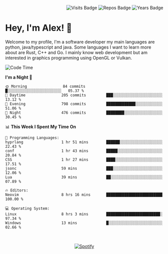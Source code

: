 <p align="right">
  <img src="https://badges.pufler.dev/visits/Alextibtab/Alextibtab" alt="Visits Badge">
  <img src="https://badges.pufler.dev/repos/Alextibtab/" alt="Repos Badge">
  <img src="https://badges.pufler.dev/years/Alextibtab/" alt="Years Badge">
</p>

<h1 align="left">Hey, I'm Alex! 💽 </h1>

Welcome to my profile, I'm a software developer my main languages are python, java/typescript and java. Some languages I want to learn more about are Rust, C++ and Go. I mainly know web development but am interested in graphics programming using OpenGL or Vulkan.

<!--START_SECTION:waka-->
![Code Time](http://img.shields.io/badge/Code%20Time-81%20hrs%2050%20mins-blue)

**I'm a Night 🦉** 

```text
🌞 Morning                84 commits          █░░░░░░░░░░░░░░░░░░░░░░░░   05.37 % 
🌆 Daytime                205 commits         ███░░░░░░░░░░░░░░░░░░░░░░   13.12 % 
🌃 Evening                798 commits         █████████████░░░░░░░░░░░░   51.06 % 
🌙 Night                  476 commits         ████████░░░░░░░░░░░░░░░░░   30.45 % 
```


📊 **This Week I Spent My Time On** 

```text
💬 Programming Languages: 
hyprlang                 1 hr 51 mins        ██████░░░░░░░░░░░░░░░░░░░   22.43 % 
conf                     1 hr 43 mins        █████░░░░░░░░░░░░░░░░░░░░   20.84 % 
CSS                      1 hr 27 mins        ████░░░░░░░░░░░░░░░░░░░░░   17.51 % 
jsonc                    59 mins             ███░░░░░░░░░░░░░░░░░░░░░░   12.06 % 
Lua                      39 mins             ██░░░░░░░░░░░░░░░░░░░░░░░   07.89 % 

🔥 Editors: 
Neovim                   8 hrs 16 mins       █████████████████████████   100.00 % 

💻 Operating System: 
Linux                    8 hrs 3 mins        ████████████████████████░   97.34 % 
Windows                  13 mins             █░░░░░░░░░░░░░░░░░░░░░░░░   02.66 % 
```


<!--END_SECTION:waka-->
&nbsp;<div align="center">
  [![Spotify](https://spotify-now-playing-wine-six.vercel.app/api/spotify?border_color=ffffff)](https://open.spotify.com/user/pmo1v2ejnt42kgp5jar5drtag)
</div>

